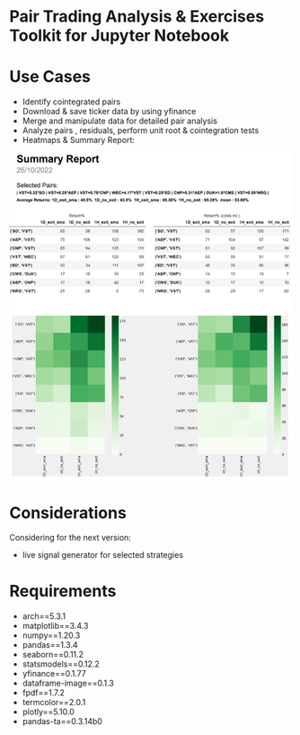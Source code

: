 # Pair Trading Analysis & Exercises Toolkit for Jupyter Notebook

# Use Cases

- Identify cointegrated pairs
- Download & save ticker data by using yfinance
- Merge and manipulate data for detailed pair analysis
- Analyze pairs , residuals, perform unit root & cointegration tests
- Heatmaps & Summary Report:

![Summary Report](summary_report.png)

# Considerations

Considering for the next version:

- live signal generator for selected strategies

# Requirements

* arch==5.3.1
* matplotlib==3.4.3
* numpy==1.20.3
* pandas==1.3.4
* seaborn==0.11.2
* statsmodels==0.12.2
* yfinance==0.1.77
* dataframe-image==0.1.3
* fpdf==1.7.2
* termcolor==2.0.1
* plotly==5.10.0
* pandas-ta==0.3.14b0


